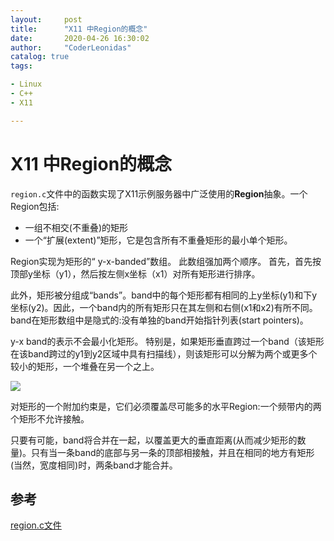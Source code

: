 ```yaml
---
layout:     post
title:      "X11 中Region的概念"
date:       2020-04-26 16:30:02
author:     "CoderLeonidas"
catalog: true
tags:

- Linux
- C++
- X11

---
```


# X11 中Region的概念

`region.c`文件中的函数实现了X11示例服务器中广泛使用的**Region**抽象。一个Region包括:

- 一组不相交(不重叠)的矩形 
- 一个“扩展(extent)”矩形，它是包含所有不重叠矩形的最小单个矩形。

Region实现为矩形的“ y-x-banded”数组。 此数组强加两个顺序。 首先，首先按顶部y坐标（y1），然后按左侧x坐标（x1）对所有矩形进行排序。

此外，矩形被分组成“bands”。band中的每个矩形都有相同的上y坐标(y1)和下y坐标(y2)。因此，一个band内的所有矩形只在其左侧和右侧(x1和x2)有所不同。band在矩形数组中是隐式的:没有单独的band开始指针列表(start pointers)。

y-x band的表示不会最小化矩形。 特别是，如果矩形垂直跨过一个band（该矩形在该band跨过的y1到y2区域中具有扫描线），则该矩形可以分解为两个或更多个较小的矩形，一个堆叠在另一个之上。

![](https://i.loli.net/2020/04/26/HRcBkJYZtSp2Xnz.png)

对矩形的一个附加约束是，它们必须覆盖尽可能多的水平Region:一个频带内的两个矩形不允许接触。

只要有可能，band将合并在一起，以覆盖更大的垂直距离(从而减少矩形的数量)。只有当一条band的底部与另一条的顶部相接触，并且在相同的地方有矩形(当然，宽度相同)时，两条band才能合并。

## 参考

[region.c文件](https://github.com/csulmone/X11/blob/master/xorg-server-1.12.2/dix/region.c)